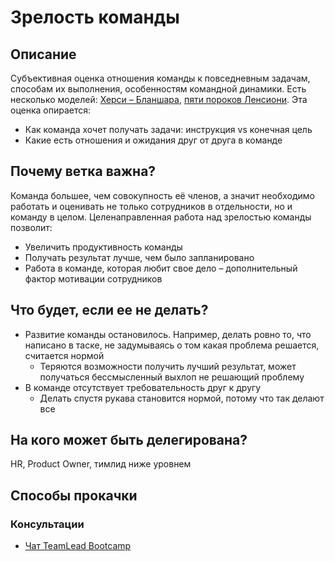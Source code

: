 # Зрелость команды
## Описание
Субъективная оценка отношения команды к повседневным задачам, способам их выполнения, особенностям командной динамики. Есть несколько моделей: [Херси – Бланшара](https://psy.wikireading.ru/98751), [пяти пороков Ленсиони](https://blog.mann-ivanov-ferber.ru/2016/07/07/5-porokov-komandy-i-sposoby-ix-ustraneniya/). Эта оценка опирается:
- Как команда хочет получать задачи: инструкция vs конечная цель
- Какие есть отношения и ожидания друг от друга в команде

## Почему ветка важна?
Команда большее, чем совокупность её членов, а значит необходимо работать и оценивать не только сотрудников в отдельности, но и команду в целом. Целенаправленная работа над зрелостью команды позволит:
- Увеличить продуктивность команды
- Получать результат лучше, чем было запланировано
- Работа в команде, которая любит свое дело – дополнительный фактор мотивации сотрудников

## Что будет, если ее не делать?
- Развитие команды остановилось. Например, делать ровно то, что написано в таске, не задумываясь о том какая проблема решается, считается нормой
  - Теряются возможности получить лучший результат, может получаться бессмысленный выхлоп не решающий проблему
- В команде отсутствует требовательность друг к другу
  - Делать спустя рукава становится нормой, потому что так делают все

## На кого может быть делегирована?
HR, Product Owner, тимлид ниже уровнем

## Способы прокачки
### Консультации
- [Чат TeamLead Bootcamp](https://t.me/teamlead_bootcamp)
